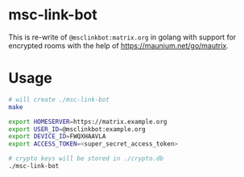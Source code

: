 # msc-link-bot

This is re-write of `@msclinkbot:matrix.org` in golang with support for
encrypted rooms with the help of <https://maunium.net/go/mautrix>.

# Usage

```sh
# will create ./msc-link-bot
make

export HOMESERVER=https://matrix.example.org
export USER_ID=@msclinkbot:example.org
export DEVICE_ID=FWQXHAAVLA
export ACCESS_TOKEN=<super_secret_access_token>

# crypto keys will be stored in ./crypto.db
./msc-link-bot
```
